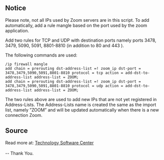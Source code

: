 ## Notice
Please note, not all IPs used by Zoom servers are in this script. To add automatically, add a rule mangle based on the port used by the zoom application.

Add two rules for TCP and UDP with destination ports namely ports 3478, 3479, 5090, 5091, 8801-8810 (in addition to 80 and 443 ).

The following commands are used:<br>
```
/ip firewall mangle
add chain = prerouting dst-address-list =! zoom_ip dst-port = 3478,3479,5090,5091,8801-8810 protocol = tcp action = add-dst-to-address-list address-list = ZOOM;
add chain = prerouting dst-address-list =! zoom_ip dst-port = 3478,3479,5090,5091,8801-8810 protocol = udp action = add-dst-to-address-list address-list = ZOOM; 
```
The two rules above are used to add new IPs that are not yet registered in Address-Lists. The Address-Lists name is created the same as the import list, namely ”ZOOM” and
will be updated automatically when there is a new connection Zoom.
## Source
Read more at: [Technology Software Center](https://rebrand.ly/n0d)
<br><br>
-- Thank You.
